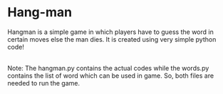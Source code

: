 # Hang-man
<p>Hangman is a simple game in which players have to guess the word in certain moves else the man dies. It is created using very simple python code!</p>
<br>Note: The hangman.py contains the actual codes while the words.py contains the list of word which can be used in game. So, both files are needed to run the game.
